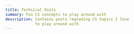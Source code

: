 ```yaml
---
title: Technical Posts
summary: Fun CS concepts to play around with
description: Contains posts regrading CS topics I love 
             to play around with
---
```

